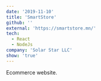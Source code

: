 ```yaml
---
date: '2019-11-10'
title: 'SmartStore'
github: ''
external: 'https://smartstore.mn/'
tech:
  - React
  - NodeJs
company: 'Solar Star LLC'
show: 'true'
---
```


Ecommerce website.
